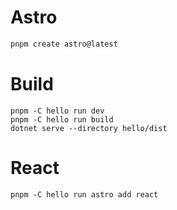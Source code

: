 # Astro

```bash
pnpm create astro@latest
```

# Build

```
pnpm -C hello run dev
pnpm -C hello run build
dotnet serve --directory hello/dist
```

# React

```
pnpm -C hello run astro add react
```
